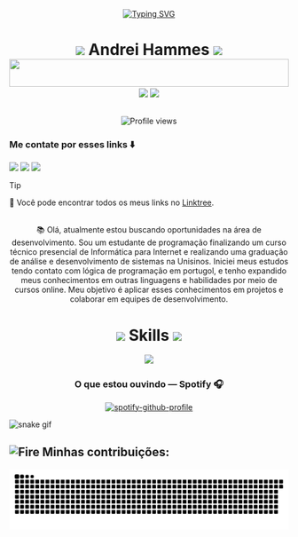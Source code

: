 <div align="center" style="text-align: center;">
  <a href="https://git.io/typing-svg">
    <img src="https://readme-typing-svg.herokuapp.com/?center=true&vCenter=true&color=42C920&lines=Hello,+I+am+Andrei+💫;I+am+a+Full-Stack+developer+💻;welcome+to+my+profile+" alt="Typing SVG">
  </a>
</div>

<h1 align="center" style="margin-bottom: 0;">
  <img src="https://media.giphy.com/media/vGWZEktceb6HS/giphy.gif" width="30">
  Andrei Hammes <img src="https://media.giphy.com/media/vGWZEktceb6HS/giphy.gif" width="30">
</h1>


<img width="100%" height="50" src="https://i.imgur.com/dBaSKWF.gif" />

<div align="center">
  
  <img height="150em" src="https://github-readme-stats-sigma-five.vercel.app/api?username=andreihammes&show_icons=true&theme=midnight-purple&include_all_commits=true&count_private=true"/>
  <img height="150em" src="https://github-readme-stats-sigma-five.vercel.app/api/top-langs/?username=andreihammes&theme=midnight-purple&hide_border=false&&layout=compact"/>
</div>
<br>
<p align="center"> <img src="https://komarev.com/ghpvc/?username=AndreiHammes&color=blueviolet" alt="Profile views" /></p>

### Me contate por esses links ⬇️
<a href="https://www.instagram.com/andreihammes/?igsh=MWhoYzZwZnhoeWFlNw%3D%3D" target="_blank"><img src="https://img.shields.io/badge/Instagram-%23A020F0?style=for-the-badge&logo=instagram&logoColor=white" target="_blank"></a>
<a href="mailto:andreihammes1067@gmail.com"><img src="https://img.shields.io/badge/Gmail-%23A020F0?style=for-the-badge&logo=gmail&logoColor=white" target="_blank"></a>
<a href="https://www.linkedin.com/in/andrei-hammes/" target="_blank"><img src="https://img.shields.io/badge/LinkedIn-%23A020F0?style=for-the-badge&logo=linkedin&logoColor=white" target="_blank"></a>


> [!TIP]  
> 🌲 Você pode encontrar todos os meus links no [Linktree](https://linktr.ee/andreihammes). <br> <br>

<p align="center">📚 Olá, atualmente estou buscando oportunidades na área de desenvolvimento. Sou um estudante de programação finalizando um curso técnico presencial de Informática para Internet e realizando uma graduação de análise e desenvolvimento de sistemas na Unisinos. Iniciei meus estudos tendo contato com lógica de programação em portugol, e tenho expandido meus conhecimentos em outras linguagens e habilidades por meio de cursos online. Meu objetivo é aplicar esses conhecimentos em projetos e colaborar em equipes de desenvolvimento. 

<h1 align="center">
  <img src="https://media.giphy.com/media/mPJZA10THoWoTbW8uV/giphy.gif" width="30">
  Skills
  <img src="https://media.giphy.com/media/mPJZA10THoWoTbW8uV/giphy.gif" width="30">
</h1>

<div align="center">
  <img src="https://skillicons.dev/icons?i=py,js,html,css,java,git&perline=14" />
</div>

<div align="center">
  
### O que estou ouvindo — Spotify 🎧 
[![spotify-github-profile](https://spotify-github-profile.kittinanx.com/api/view?uid=22azzpc3g3whsq5vlnkrctj6q&cover_image=true&theme=novatorem&show_offline=false&background_color=121212&interchange=false&bar_color=53b14f&bar_color_cover=false)](https://github.com/kittinan/spotify-github-profile)

</div>




![snake gif](https://github.com/AndreiHammes/AndreiHammes/blob/output/github-contribution-grid-snake-dark.svg.gif)
## <img src="https://raw.githubusercontent.com/Tarikul-Islam-Anik/Animated-Fluent-Emojis/master/Emojis/Travel%20and%20places/Fire.png" alt="Fire" width="25" height="25" /> Minhas contribuições:
<img alt="snake eating my contributions" src="https://raw.githubusercontent.com/ViictorrMillan/ViictorrMillan/output/github-contribution-grid-snake-dark.svg" />
